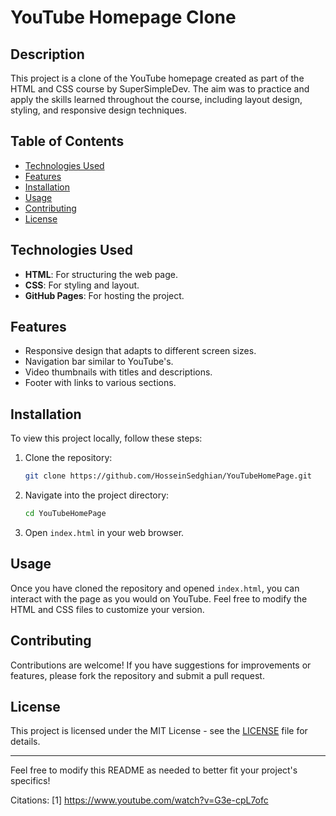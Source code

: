 # YouTube Homepage Clone

## Description
This project is a clone of the YouTube homepage created as part of the HTML and CSS course by SuperSimpleDev. The aim was to practice and apply the skills learned throughout the course, including layout design, styling, and responsive design techniques.

## Table of Contents
- [Technologies Used](#technologies-used)
- [Features](#features)
- [Installation](#installation)
- [Usage](#usage)
- [Contributing](#contributing)
- [License](#license)

## Technologies Used
- **HTML**: For structuring the web page.
- **CSS**: For styling and layout.
- **GitHub Pages**: For hosting the project.

## Features
- Responsive design that adapts to different screen sizes.
- Navigation bar similar to YouTube's.
- Video thumbnails with titles and descriptions.
- Footer with links to various sections.

## Installation
To view this project locally, follow these steps:
1. Clone the repository:
   ```bash
   git clone https://github.com/HosseinSedghian/YouTubeHomePage.git
   ```
2. Navigate into the project directory:
   ```bash
   cd YouTubeHomePage
   ```
3. Open `index.html` in your web browser.

## Usage
Once you have cloned the repository and opened `index.html`, you can interact with the page as you would on YouTube. Feel free to modify the HTML and CSS files to customize your version.

## Contributing
Contributions are welcome! If you have suggestions for improvements or features, please fork the repository and submit a pull request.

## License
This project is licensed under the MIT License - see the [LICENSE](LICENSE) file for details.

---

Feel free to modify this README as needed to better fit your project's specifics!

Citations:
[1] https://www.youtube.com/watch?v=G3e-cpL7ofc
